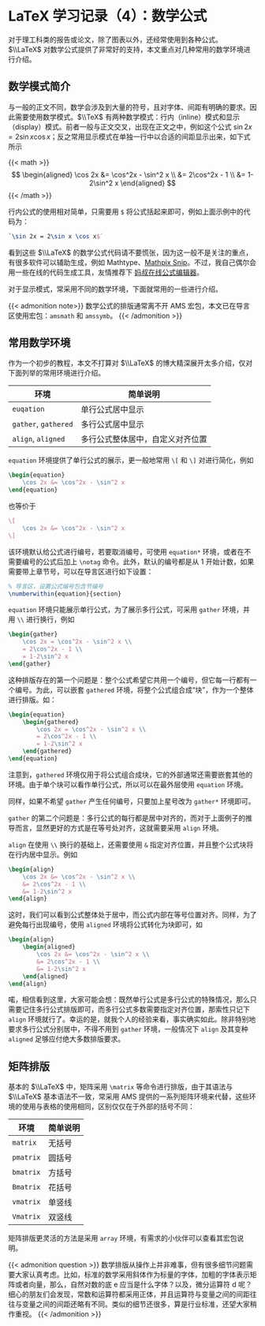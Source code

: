 # LaTeX 学习记录（4）：数学公式


对于理工科类的报告或论文，除了图表以外，还经常使用到各种公式。 $\\LaTeX$ 对数学公式提供了非常好的支持，本文重点对几种常用的数学环境进行介绍。

<!--more-->

## 数学模式简介

与一般的正文不同，数学会涉及到大量的符号，且对字体、间距有明确的要求。因此需要使用数学模式。$\\TeX$ 有两种数学模式：行内（inline）模式和显示（display）模式。前者一般与正文交叉，出现在正文之中，例如这个公式 $\sin 2x=2\sin x \cos x$；反之常用显示模式在单独一行中以合适的间距显示出来，如下式所示

{{< math >}}$$
\begin{aligned}
\cos 2x &= \cos^2x - \sin^2 x \\
&= 2\cos^2x - 1 \\
&= 1-2\sin^2 x
\end{aligned}
$${{< /math >}}

行内公式的使用相对简单，只需要用 `$` 将公式括起来即可，例如上面示例中的代码为：

```tex
`\sin 2x = 2\sin x \cos x$`
```

看到这些 $\\LaTeX$ 的数学公式代码请不要慌张，因为这一般不是关注的重点，有很多软件可以辅助生成，例如 Mathtype、[Mathpix Snip](https://mathpix.com/)。不过，我自己偶尔会用一些在线的代码生成工具，友情推荐下 [妈叔在线公式编辑器](https://www.latexlive.com/)。

对于显示模式，常采用不同的数学环境，下面就常用的一些进行介绍。

{{< admonition note>}}
数学公式的排版通常离不开 AMS 宏包，本文已在导言区使用宏包：`amsmath` 和 `amssymb`。
{{< /admonition >}}

## 常用数学环境

作为一个初步的教程，本文不打算对 $\\LaTeX$ 的博大精深展开太多介绍，仅对下面列举的常用环境进行介绍。

| 环境                 | 简单说明                         |
|----------------------|----------------------------------|
| `euqation`           | 单行公式居中显示                 |
| `gather`, `gathered` | 多行公式居中显示                 |
| `align`, `aligned`   | 多行公式整体居中，自定义对齐位置 |

`equation` 环境提供了单行公式的展示，更一般地常用 `\[` 和 `\]` 对进行简化，例如

```tex
\begin{equation}
    \cos 2x &= \cos^2x - \sin^2 x
\end{equation}
```

也等价于

```tex
\[
    \cos 2x &= \cos^2x - \sin^2 x
\]
```

该环境默认给公式进行编号，若要取消编号，可使用 `equation*` 环境，或者在不需要编号的公式后加上 `\notag` 命令。此外，默认的编号都是从 $1$ 开始计数，如果需要带上章节号，可以在导言区进行如下设置：

```tex
% 导言区，设置公式编号包含节编号
\numberwithin{equation}{section}
```

`equation` 环境只能展示单行公式，为了展示多行公式，可采用 `gather` 环境，并用 `\\` 进行换行，例如

```tex
\begin{gather}
    \cos 2x = \cos^2x - \sin^2 x \\
    = 2\cos^2x - 1 \\
    = 1-2\sin^2 x
\end{gather}
```


这种排版存在的第一个问题是：整个公式希望它共用一个编号，但它每一行都有一个编号。为此，可以嵌套 `gathered` 环境，将整个公式组合成“块”，作为一个整体进行排版。如：

```tex
\begin{equation}
    \begin{gathered}
        \cos 2x = \cos^2x - \sin^2 x \\
        = 2\cos^2x - 1 \\
        = 1-2\sin^2 x
    \end{gathered}
\end{equation}
```

注意到，`gathered` 环境仅用于将公式组合成块，它的外部通常还需要嵌套其他的环境。由于单个块可以看作单行公式，所以可以在最外层使用 `equation` 环境。

同样，如果不希望 `gather` 产生任何编号，只要加上星号改为 `gather*` 环境即可。

`gather` 的第二个问题是：多行公式的每行都是居中对齐的，而对于上面例子的推导而言，显然更好的方式是在等号处对齐，这就需要采用 `align` 环境。

`align` 在使用 `\\` 换行的基础上，还需要使用 `&` 指定对齐位置，并且整个公式块将在行内居中显示。例如

```tex
\begin{align}
    \cos 2x &= \cos^2x - \sin^2 x \\
    &= 2\cos^2x - 1 \\
    &= 1-2\sin^2 x
\end{align}
```

这时，我们可以看到公式整体处于居中，而公式内部在等号位置对齐。同样，为了避免每行出现编号，使用 `aligned` 环境将公式转化为块即可，如

```tex
\begin{align}
    \begin{aligned}
        \cos 2x &= \cos^2x - \sin^2 x \\
        &= 2\cos^2x - 1 \\
        &= 1-2\sin^2 x
    \end{aligned}
\end{align}

```

喏，相信看到这里，大家可能会想：既然单行公式是多行公式的特殊情况，那么只需要记住多行公式排版即可，而多行公式多数需要指定对齐位置，那索性只记下 `align` 环境就行了。幸运的是，就我个人的经验来看，事实确实如此。除非特别地要求多行公式分别居中，不得不用到 `gather` 环境，一般情况下 `align` 及其变种 `aligned` 足够应付绝大多数排版要求。

## 矩阵排版

基本的 $\\LaTeX$ 中，矩阵采用 `\matrix` 等命令进行排版，由于其语法与 $\\LaTeX$ 基本语法不一致，常采用 AMS 提供的一系列矩阵环境来代替，这些环境的使用与表格的使用相同，区别仅仅在于外部的括号不同：

| 环境      | 简单说明 |
|-----------|----------|
| `matrix`  | 无括号   |
| `pmatrix` | 圆括号   |
| `bmatrix` | 方括号   |
| `Bmatrix` | 花括号   |
| `vmatrix` | 单竖线   |
| `Vmatrix` | 双竖线   |


矩阵排版更灵活的方法是采用 `array` 环境，有需求的小伙伴可以查看其宏包说明。


{{< admonition question >}}
数学排版从操作上并非难事，但有很多细节问题需要大家认真考虑。比如，标准的数学采用斜体作为标量的字体，加粗的字体表示矩阵或者向量，那么，自然对数的底 $\mathrm{e}$ 应当是什么字体？以及，微分运算符 $\mathrm{d}$ 呢？细心的朋友们会发现，常数和运算符都采用正体，并且运算符与变量之间的间距往往与变量之间的间距还略有不同。类似的细节还很多，算是行业标准，还望大家稍作重视。
{{< /admonition >}}

